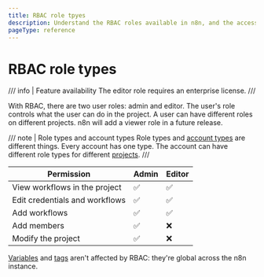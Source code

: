 ```yaml
---
title: RBAC role tpyes
description: Understand the RBAC roles available in n8n, and the access they have.
pageType: reference
---
```


# RBAC role types

/// info | Feature availability
The editor role requires an enterprise license.
///

With RBAC, there are two user roles: admin and editor. The user's role controls what the user can do in the project. A user can have different roles on different projects. n8n will add a viewer role in a future release.

/// note | Role types and account types
Role types and [account types](/user-management/account-types/) are different things. Every account has one type. The account can have different role types for different [projects](/user-management/rbac/projects/).
///

| Permission | Admin | Editor | 
| ---------- |------ | ------ | 
| View workflows in the project | :white_check_mark: | :white_check_mark: |
| Edit credentials and workflows | :white_check_mark: | :white_check_mark: |
| Add workflows | :white_check_mark: | :white_check_mark: |
| Add members | :white_check_mark: | :x: | 
| Modify the project | :white_check_mark: | :x: |

[Variables](/code/variables/) and [tags](/workflows/tags/) aren't affected by RBAC: they're global across the n8n instance.
